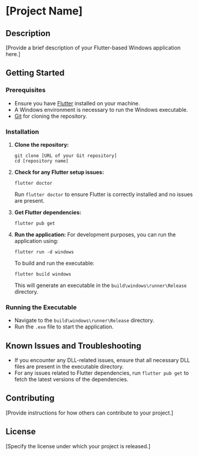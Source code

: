# [Project Name]

## Description

[Provide a brief description of your Flutter-based Windows application here.]

## Getting Started

### Prerequisites

- Ensure you have [Flutter](https://flutter.dev/docs/get-started/install) installed on your machine.
- A Windows environment is necessary to run the Windows executable.
- [Git](https://git-scm.com/downloads) for cloning the repository.

### Installation

1. **Clone the repository:**
   ```
   git clone [URL of your Git repository]
   cd [repository name]
   ```

2. **Check for any Flutter setup issues:**
   ```
   flutter doctor
   ```
   Run `flutter doctor` to ensure Flutter is correctly installed and no issues are present.

3. **Get Flutter dependencies:**
   ```
   flutter pub get
   ```

4. **Run the application:**
   For development purposes, you can run the application using:
   ```
   flutter run -d windows
   ```
   To build and run the executable:
   ```
   flutter build windows
   ```
   This will generate an executable in the `build\windows\runner\Release` directory.

### Running the Executable

- Navigate to the `build\windows\runner\Release` directory.
- Run the `.exe` file to start the application.

## Known Issues and Troubleshooting

- If you encounter any DLL-related issues, ensure that all necessary DLL files are present in the executable directory.
- For any issues related to Flutter dependencies, run `flutter pub get` to fetch the latest versions of the dependencies.

## Contributing

[Provide instructions for how others can contribute to your project.]

## License

[Specify the license under which your project is released.]

